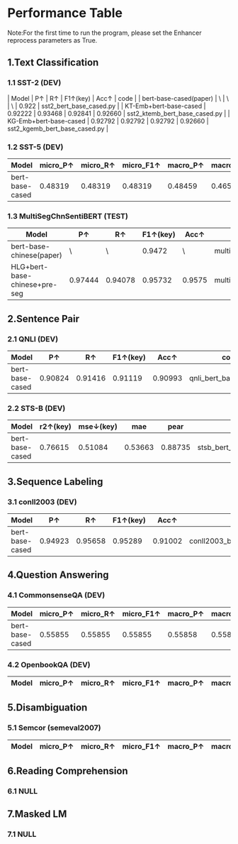 
#  Performance Table
Note:For the first time to run the program, please set the Enhancer reprocess parameters as True.

## 1.Text Classification

### 1.1 SST-2 (DEV)

| Model | P↑ | R↑ | F1↑(key) | Acc↑ | code |
| bert-base-cased(paper) | \ | \ | \ | 0.922 | sst2_bert_base_cased.py |
| KT-Emb+bert-base-cased | 0.92222 | 0.93468 | 0.92841 | 0.92660 | sst2_ktemb_bert_base_cased.py |
| KG-Emb+bert-base-cased | 0.92792 | 0.92792 | 0.92792 | 0.92660 | sst2_kgemb_bert_base_cased.py |

[comment]: <> (| bert-base-cased | 0.92427 | 0.93468 | 0.92945 | 0.92775 | sst2_bert_base_cased.py |)

### 1.2 SST-5 (DEV)

| Model | micro_P↑ | micro_R↑ | micro_F1↑ | macro_P↑ | macro_R↑ | macro_F1↑(key) | Acc↑ | code |
|---|---|---|---|---|---|---|---|---|
| bert-base-cased | 0.48319 | 0.48319 | 0.48319 | 0.48459 | 0.46527 | 0.47156 | 0.48319 | sst5_bert_base_cased.py |

### 1.3 MultiSegChnSentiBERT (TEST)

| Model | P↑ | R↑ | F1↑(key) | Acc↑ | code |
|---|---|---|---|---|---|
| bert-base-chinese(paper) | \ | \ | 0.9472 | \ | multisegchnsentibert_bert_base_chinese.py |
| HLG+bert-base-chinese+pre-seg | 0.97444 | 0.94078 | 0.95732 | 0.9575 | multisegchnsentibert_hlg_pre_seg_bert_base_chinese.py |

[comment]: <> (| HLG+bert-base-chinese | 0 | 0 | 0 | 0 | 0 |)


## 2.Sentence Pair

### 2.1 QNLI (DEV)

| Model | P↑ | R↑ | F1↑(key) | Acc↑ | code |
|---|---|---|---|---|---|
| bert-base-cased | 0.90824 | 0.91416 | 0.91119 | 0.90993 | qnli_bert_base_cased.py |

### 2.2 STS-B (DEV)

| Model | r2↑(key) | mse↓(key) | mae | pear | code |
|---|---|---|---|---|---|
| bert-base-cased | 0.76615 | 0.51084 | 0.53663 | 0.88735 | stsb_bert_base_cased.py |

## 3.Sequence Labeling

### 3.1 conll2003 (DEV)

| Model | P↑ | R↑ | F1↑(key) | Acc↑ | code |
|---|---|---|---|---|---|
| bert-base-cased | 0.94923 | 0.95658 | 0.95289 | 0.91002 | conll2003_bert_base_cased.py |

## 4.Question Answering

### 4.1 CommonsenseQA (DEV)

| Model | micro_P↑ | micro_R↑ | micro_F1↑ | macro_P↑ | macro_R↑ | macro_F1↑(key) | Acc↑ | code |
|---|---|---|---|---|---|---|---|---|
| bert-base-cased | 0.55855 | 0.55855 | 0.55855 | 0.55858 | 0.55801 |  0.55816 | 0.55855 | commonsense_qa_bert_base_cased.py | 

[comment]: <> (| QAGNN | 0 | 0 | 0 | 0 | 0 | 0 | 0 | 0 |)

[comment]: <> (| SAFE | 0 | 0 | 0 | 0 | 0 | 0 | 0 | 0 |)

### 4.2 OpenbookQA (DEV)

| Model | micro_P↑ | micro_R↑ | micro_F1↑ | macro_P↑ | macro_R↑ | macro_F1↑(key) | Acc↑ | code |
|---|---|---|---|---|---|---|---|---|

[comment]: <> (| bert-base-cased | 0 | 0 | 0 | 0 | 0 | 0 | 0 | 0 | )

[comment]: <> (| QAGNN | 0 | 0 | 0 | 0 | 0 | 0 | 0 | 0 |)

[comment]: <> (| SAFE | 0 | 0 | 0 | 0 | 0 | 0 | 0 | 0 |)


## 5.Disambiguation

### 5.1 Semcor (semeval2007)

| Model | micro_P↑ | micro_R↑ | micro_F1↑ | macro_P↑ | macro_R↑ | macro_F1↑(key) | Acc↑ | code |
|---|---|---|---|---|---|---|---|---|

[comment]: <> (| bert-base-cased | 0 | 0 | 0 | 0 | 0 | 0 | 0 | 0 |)

[comment]: <> (| ESR | 0 | 0 | 0 | 0 | 0 | 0 | 0 | 0 |)


## 6.Reading Comprehension

### 6.1 NULL


## 7.Masked LM

### 7.1 NULL